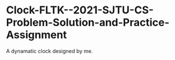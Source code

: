 # Clock-FLTK--2021-SJTU-CS-Problem-Solution-and-Practice-Assignment
A dynamatic clock designed by me.
